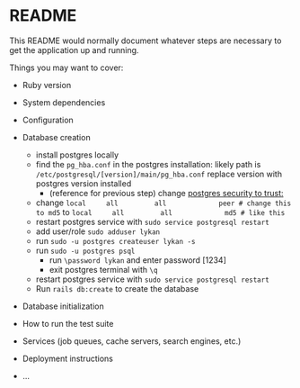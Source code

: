 # README

This README would normally document whatever steps are necessary to get the
application up and running.

Things you may want to cover:

* Ruby version

* System dependencies

* Configuration

* Database creation
  * install postgres locally
  * find the `pg_hba.conf` in the postgres installation: likely path is `/etc/postgresql/[version]/main/pg_hba.conf` replace version with postgres version installed
    * (reference for previous step) change [postgres security to trust: ](https://stackoverflow.com/questions/12720967/how-can-i-change-a-postgresql-user-password)
  * change `local     all         all             peer # change this to md5` to `local     all         all             md5 # like this`
  * restart postgres service with `sudo service postgresql restart`
  * add user/role `sudo adduser lykan`
  * run `sudo -u postgres createuser lykan -s`
  * run `sudo -u postgres psql`
    * run `\password lykan` and enter password [1234] 
    * exit postgres terminal with `\q`
  * restart postgres service with `sudo service postgresql restart`
  * Run `rails db:create` to create the database
* Database initialization

* How to run the test suite

* Services (job queues, cache servers, search engines, etc.)

* Deployment instructions

* ...
